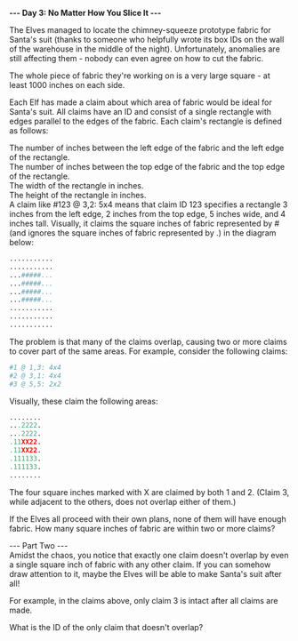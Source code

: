 __--- Day 3: No Matter How You Slice It ---__  
  
The Elves managed to locate the chimney-squeeze prototype fabric for Santa's suit (thanks to someone who helpfully wrote its box IDs on the wall of the warehouse in the middle of the night). Unfortunately, anomalies are still affecting them - nobody can even agree on how to cut the fabric.  
  
The whole piece of fabric they're working on is a very large square - at least 1000 inches on each side.  
  
Each Elf has made a claim about which area of fabric would be ideal for Santa's suit. All claims have an ID and consist of a single rectangle with edges parallel to the edges of the fabric. Each claim's rectangle is defined as follows:  
  
The number of inches between the left edge of the fabric and the left edge of the rectangle.  
The number of inches between the top edge of the fabric and the top edge of the rectangle.  
The width of the rectangle in inches.  
The height of the rectangle in inches.  
A claim like #123 @ 3,2: 5x4 means that claim ID 123 specifies a rectangle 3 inches from the left edge, 2 inches from the top edge, 5 inches wide, and 4 inches tall. Visually, it claims the square inches of fabric represented by # (and ignores the square inches of fabric represented by .) in the diagram below:  
  
```python  
...........  
...........  
...#####...  
...#####...  
...#####...  
...#####...  
...........  
...........  
...........  
```
The problem is that many of the claims overlap, causing two or more claims to cover part of the same areas. For example, consider the following claims:  
  
```python 
#1 @ 1,3: 4x4  
#2 @ 3,1: 4x4  
#3 @ 5,5: 2x2
```

Visually, these claim the following areas:  
  
```python 
........  
...2222.  
...2222.  
.11XX22.  
.11XX22.  
.111133.  
.111133.  
........  
```

The four square inches marked with X are claimed by both 1 and 2. (Claim 3, while adjacent to the others, does not overlap either of them.)  
  
If the Elves all proceed with their own plans, none of them will have enough fabric. How many square inches of fabric are within two or more claims?  
  
--- Part Two ---  
Amidst the chaos, you notice that exactly one claim doesn't overlap by even a single square inch of fabric with any other claim. If you can somehow draw attention to it, maybe the Elves will be able to make Santa's suit after all!  
  
For example, in the claims above, only claim 3 is intact after all claims are made.  
  
What is the ID of the only claim that doesn't overlap?
